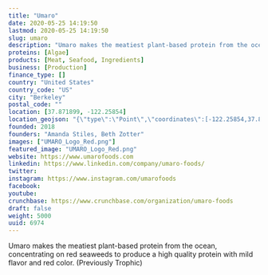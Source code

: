 ```yaml
---
title: "Umaro"
date: 2020-05-25 14:19:50
lastmod: 2020-05-25 14:19:50
slug: umaro
description: "Umaro makes the meatiest plant-based protein from the ocean, concentrating on red seaweeds to produce a high quality protein with mild flavor and red color. (Previously Trophic)"
proteins: [Algae]
products: [Meat, Seafood, Ingredients]
business: [Production]
finance_type: []
country: "United States"
country_code: "US"
city: "Berkeley"
postal_code: ""
location: [37.871899, -122.25854]
location_geojson: "{\"type\":\"Point\",\"coordinates\":[-122.25854,37.871899]}"
founded: 2018
founders: "Amanda Stiles, Beth Zotter"
images: ["UMARO_Logo_Red.png"]
featured_image: "UMARO_Logo_Red.png"
website: https://www.umarofoods.com
linkedin: https://www.linkedin.com/company/umaro-foods/
twitter: 
instagram: https://www.instagram.com/umarofoods
facebook: 
youtube: 
crunchbase: https://www.crunchbase.com/organization/umaro-foods
draft: false
weight: 5000
uuid: 6974
---
```

Umaro makes the meatiest plant-based protein from the ocean, concentrating on red seaweeds to produce a high quality protein with mild flavor and red color. (Previously Trophic)
